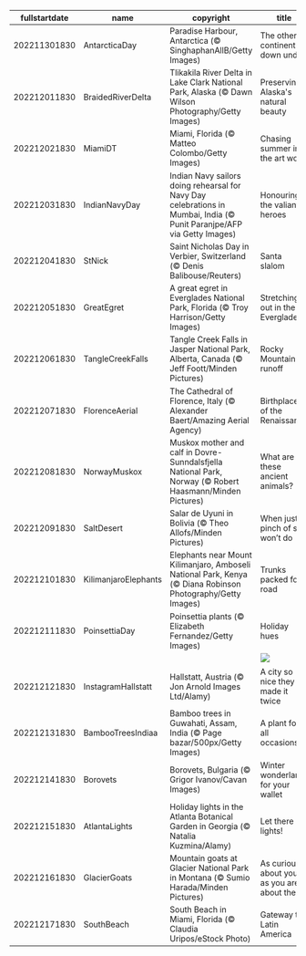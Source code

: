 |fullstartdate|name|copyright|title|image|
|--|--|--|--|--|
202211301830|AntarcticaDay|Paradise Harbour, Antarctica (© SinghaphanAllB/Getty Images)|The other continent down under|![](/en-IN/2022/12/202211301830AntarcticaDay.jpg)|
202212011830|BraidedRiverDelta|Tlikakila River Delta in Lake Clark National Park, Alaska (© Dawn Wilson Photography/Getty Images)|Preserving Alaska's natural beauty|![](/en-IN/2022/12/202212011830BraidedRiverDelta.jpg)|
202212021830|MiamiDT|Miami, Florida (© Matteo Colombo/Getty Images)|Chasing summer in the art world|![](/en-IN/2022/12/202212021830MiamiDT.jpg)|
202212031830|IndianNavyDay|Indian Navy sailors doing rehearsal for Navy Day celebrations in Mumbai, India (© Punit Paranjpe/AFP via Getty Images)|Honouring the valiant heroes|![](/en-IN/2022/12/202212031830IndianNavyDay.jpg)|
202212041830|StNick|Saint Nicholas Day in Verbier, Switzerland (© Denis Balibouse/Reuters)|Santa slalom|![](/en-IN/2022/12/202212041830StNick.jpg)|
202212051830|GreatEgret|A great egret in Everglades National Park, Florida (© Troy Harrison/Getty Images)|Stretching out in the Everglades|![](/en-IN/2022/12/202212051830GreatEgret.jpg)|
202212061830|TangleCreekFalls|Tangle Creek Falls in Jasper National Park, Alberta, Canada (© Jeff Foott/Minden Pictures)|Rocky Mountain runoff|![](/en-IN/2022/12/202212061830TangleCreekFalls.jpg)|
202212071830|FlorenceAerial|The Cathedral of Florence, Italy (© Alexander Baert/Amazing Aerial Agency)|Birthplace of the Renaissance|![](/en-IN/2022/12/202212071830FlorenceAerial.jpg)|
202212081830|NorwayMuskox|Muskox mother and calf in Dovre-Sunndalsfjella National Park, Norway (© Robert Haasmann/Minden Pictures)|What are these ancient animals?|![](/en-IN/2022/12/202212081830NorwayMuskox.jpg)|
202212091830|SaltDesert|Salar de Uyuni in Bolivia (© Theo Allofs/Minden Pictures)|When just a pinch of salt won’t do|![](/en-IN/2022/12/202212091830SaltDesert.jpg)|
202212101830|KilimanjaroElephants|Elephants near Mount Kilimanjaro, Amboseli National Park, Kenya (© Diana Robinson Photography/Getty Images)|Trunks packed for road|![](/en-IN/2022/12/202212101830KilimanjaroElephants.jpg)|
202212111830|PoinsettiaDay|Poinsettia plants (© Elizabeth Fernandez/Getty Images)|Holiday hues|![](/en-IN/2022/12/202212111830PoinsettiaDay.jpg)|
||||![](/en-IN/2022/12/.jpg)|
202212121830|InstagramHallstatt|Hallstatt, Austria (© Jon Arnold Images Ltd/Alamy)|A city so nice they made it twice|![](/en-IN/2022/12/202212121830InstagramHallstatt.jpg)|
202212131830|BambooTreesIndiaa|Bamboo trees in Guwahati, Assam, India (© Page bazar/500px/Getty Images)|A plant for all occasions|![](/en-IN/2022/12/202212131830BambooTreesIndiaa.jpg)|
202212141830|Borovets|Borovets, Bulgaria (© Grigor Ivanov/Cavan Images)|Winter wonderland for your wallet|![](/en-IN/2022/12/202212141830Borovets.jpg)|
202212151830|AtlantaLights|Holiday lights in the Atlanta Botanical Garden in Georgia (© Natalia Kuzmina/Alamy)|Let there be lights!|![](/en-IN/2022/12/202212151830AtlantaLights.jpg)|
202212161830|GlacierGoats|Mountain goats at Glacier National Park in Montana (© Sumio Harada/Minden Pictures)|As curious about you as you are about them|![](/en-IN/2022/12/202212161830GlacierGoats.jpg)|
202212171830|SouthBeach|South Beach in Miami, Florida (© Claudia Uripos/eStock Photo)|Gateway to Latin America|![](/en-IN/2022/12/202212171830SouthBeach.jpg)|
